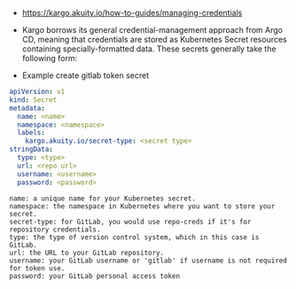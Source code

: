 - https://kargo.akuity.io/how-to-guides/managing-credentials

- Kargo borrows its general credential-management approach from Argo CD, meaning that credentials are stored as Kubernetes Secret resources containing specially-formatted data. These secrets generally take the following form:

- Example create gitlab token secret

```yaml
apiVersion: v1
kind: Secret
metadata:
  name: <name>
  namespace: <namespace>
  labels:
    kargo.akuity.io/secret-type: <secret type>
stringData:
  type: <type>
  url: <repo url>
  username: <username>
  password: <password>
```
```details
name: a unique name for your Kubernetes secret.
namespace: the namespace in Kubernetes where you want to store your secret.
secret-type: for GitLab, you would use repo-creds if it's for repository credentials.
type: the type of version control system, which in this case is GitLab.
url: the URL to your GitLab repository.
username: your GitLab username or 'gitlab' if username is not required for token use.
password: your GitLab personal access token
```
